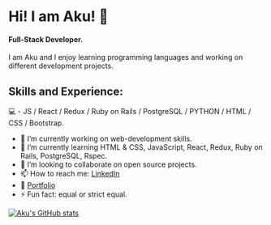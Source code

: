 # Hi! I am Aku! 👋 

#### Full-Stack Developer.

I am Aku and I enjoy learning programming languages and working on different development projects.

## Skills and Experience:

💻 - JS / React / Redux / Ruby on Rails / PostgreSQL / PYTHON / HTML / CSS / Bootstrap.


- 🔭 I’m currently working on web-development skills.
- 🌱 I’m currently learning HTML & CSS, JavaScript, React, Redux, Ruby on Rails, PostgreSQL, Rspec.
- 👯 I’m looking to collaborate on open source projects.
- 📫 How to reach me: [LinkedIn](https://www.linkedin.com/in/akbar-khan-b57709182/)
- :microscope: [Portfolio](https://aakbarkhan.github.io/portfolio2/)
- ⚡ Fun fact: equal or strict equal.

[![Aku's GitHub stats](https://github-readme-stats.vercel.app/api?username=aakbarkhan)](https://github.com/anuraghazra/github-readme-stats)


